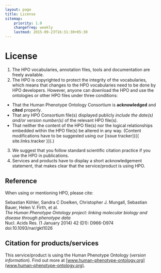 ```yaml
---
layout: page
title: License
sitemap:
    priority: 1.0
    changefreq: weekly
    lastmod: 2015-09-23T16:31:30+05:30
---
```


# License

 1. The HPO vocabularies, annotation files, tools and documentation are freely available. 
 2. The HPO is copyrighted to protect the integrity of the vocabularies, which means that changes to the HPO vocabularies need to be done by HPO developers. 
    However, anyone can download the HPO and use the ontologies or other HPO files under three conditions:
  * That the Human Phenotype Ontology Consortium is **acknowledged** and **cited** properly.
  * That any HPO Consortium file(s) displayed publicly *include the date(s) and/or version number(s)* of the relevant HPO file(s).
  * That neither the content of the HPO file(s) nor the logical relationships embedded within the HPO file(s) be altered in any way. (Content modifications have to be suggested using our [issue tracker]({{ site.links.tracker }}).)
 3. We suggest that you follow standard scientific citation practice if you use the HPO in publications.
 4. Services and products have to display a short acknowledgement statement, that makes clear that the service/product is using HPO.
 
 
 
## Reference

When using or mentioning HPO, please cite:

Sebastian Köhler, Sandra C Doelken, Christopher J. Mungall, Sebastian Bauer, Helen V. Firth, et al.  
*The Human Phenotype Ontology project: linking molecular biology and disease through phenotype data*  
Nucl. Acids Res. (1 January 2014) 42 (D1): D966-D974 doi:10.1093/nar/gkt1026
 
## Citation for products/services

This service/product is using the Human Phenotype Ontology (*version information*). Find out more at [www.human-phenotype-ontology.org](www.human-phenotype-ontology.org).
